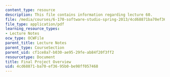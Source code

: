 ```yaml
---
content_type: resource
description: This file contains information regarding lecture 60.
file: /media/courses/6-170-software-studio-spring-2013/4cd68871ba70ef3695b0be98ff057468_MIT6_170S13_60-final-proj.pdf
file_type: application/pdf
learning_resource_types:
- Lecture Notes
ocw_type: OCWFile
parent_title: Lecture Notes
parent_type: CourseSection
parent_uid: cf1ce8a7-b030-ae95-29fe-ab84f20f3ff2
resourcetype: Document
title: Final Project Overview
uid: 4cd68871-ba70-ef36-95b0-be98ff057468
---
```

